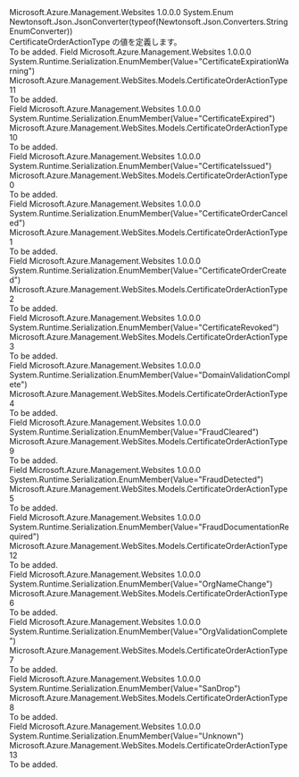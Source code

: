 <Type Name="CertificateOrderActionType" FullName="Microsoft.Azure.Management.WebSites.Models.CertificateOrderActionType">
  <TypeSignature Language="C#" Value="public enum CertificateOrderActionType" />
  <TypeSignature Language="ILAsm" Value=".class public auto ansi sealed CertificateOrderActionType extends System.Enum" />
  <TypeSignature Language="DocId" Value="T:Microsoft.Azure.Management.WebSites.Models.CertificateOrderActionType" />
  <TypeSignature Language="VB.NET" Value="Public Enum CertificateOrderActionType" />
  <TypeSignature Language="F#" Value="type CertificateOrderActionType = " />
  <AssemblyInfo>
    <AssemblyName>Microsoft.Azure.Management.Websites</AssemblyName>
    <AssemblyVersion>1.0.0.0</AssemblyVersion>
  </AssemblyInfo>
  <Base>
    <BaseTypeName>System.Enum</BaseTypeName>
  </Base>
  <Attributes>
    <Attribute>
      <AttributeName>Newtonsoft.Json.JsonConverter(typeof(Newtonsoft.Json.Converters.StringEnumConverter))</AttributeName>
    </Attribute>
  </Attributes>
  <Docs>
    <summary>
            CertificateOrderActionType の値を定義します。
            </summary>
    <remarks>To be added.</remarks>
  </Docs>
  <Members>
    <Member MemberName="CertificateExpirationWarning">
      <MemberSignature Language="C#" Value="CertificateExpirationWarning" />
      <MemberSignature Language="ILAsm" Value=".field public static literal valuetype Microsoft.Azure.Management.WebSites.Models.CertificateOrderActionType CertificateExpirationWarning = int32(11)" />
      <MemberSignature Language="DocId" Value="F:Microsoft.Azure.Management.WebSites.Models.CertificateOrderActionType.CertificateExpirationWarning" />
      <MemberSignature Language="VB.NET" Value="CertificateExpirationWarning" />
      <MemberSignature Language="F#" Value="CertificateExpirationWarning = 11" Usage="Microsoft.Azure.Management.WebSites.Models.CertificateOrderActionType.CertificateExpirationWarning" />
      <MemberType>Field</MemberType>
      <AssemblyInfo>
        <AssemblyName>Microsoft.Azure.Management.Websites</AssemblyName>
        <AssemblyVersion>1.0.0.0</AssemblyVersion>
      </AssemblyInfo>
      <Attributes>
        <Attribute>
          <AttributeName>System.Runtime.Serialization.EnumMember(Value="CertificateExpirationWarning")</AttributeName>
        </Attribute>
      </Attributes>
      <ReturnValue>
        <ReturnType>Microsoft.Azure.Management.WebSites.Models.CertificateOrderActionType</ReturnType>
      </ReturnValue>
      <MemberValue>11</MemberValue>
      <Docs>
        <summary>To be added.</summary>
      </Docs>
    </Member>
    <Member MemberName="CertificateExpired">
      <MemberSignature Language="C#" Value="CertificateExpired" />
      <MemberSignature Language="ILAsm" Value=".field public static literal valuetype Microsoft.Azure.Management.WebSites.Models.CertificateOrderActionType CertificateExpired = int32(10)" />
      <MemberSignature Language="DocId" Value="F:Microsoft.Azure.Management.WebSites.Models.CertificateOrderActionType.CertificateExpired" />
      <MemberSignature Language="VB.NET" Value="CertificateExpired" />
      <MemberSignature Language="F#" Value="CertificateExpired = 10" Usage="Microsoft.Azure.Management.WebSites.Models.CertificateOrderActionType.CertificateExpired" />
      <MemberType>Field</MemberType>
      <AssemblyInfo>
        <AssemblyName>Microsoft.Azure.Management.Websites</AssemblyName>
        <AssemblyVersion>1.0.0.0</AssemblyVersion>
      </AssemblyInfo>
      <Attributes>
        <Attribute>
          <AttributeName>System.Runtime.Serialization.EnumMember(Value="CertificateExpired")</AttributeName>
        </Attribute>
      </Attributes>
      <ReturnValue>
        <ReturnType>Microsoft.Azure.Management.WebSites.Models.CertificateOrderActionType</ReturnType>
      </ReturnValue>
      <MemberValue>10</MemberValue>
      <Docs>
        <summary>To be added.</summary>
      </Docs>
    </Member>
    <Member MemberName="CertificateIssued">
      <MemberSignature Language="C#" Value="CertificateIssued" />
      <MemberSignature Language="ILAsm" Value=".field public static literal valuetype Microsoft.Azure.Management.WebSites.Models.CertificateOrderActionType CertificateIssued = int32(0)" />
      <MemberSignature Language="DocId" Value="F:Microsoft.Azure.Management.WebSites.Models.CertificateOrderActionType.CertificateIssued" />
      <MemberSignature Language="VB.NET" Value="CertificateIssued" />
      <MemberSignature Language="F#" Value="CertificateIssued = 0" Usage="Microsoft.Azure.Management.WebSites.Models.CertificateOrderActionType.CertificateIssued" />
      <MemberType>Field</MemberType>
      <AssemblyInfo>
        <AssemblyName>Microsoft.Azure.Management.Websites</AssemblyName>
        <AssemblyVersion>1.0.0.0</AssemblyVersion>
      </AssemblyInfo>
      <Attributes>
        <Attribute>
          <AttributeName>System.Runtime.Serialization.EnumMember(Value="CertificateIssued")</AttributeName>
        </Attribute>
      </Attributes>
      <ReturnValue>
        <ReturnType>Microsoft.Azure.Management.WebSites.Models.CertificateOrderActionType</ReturnType>
      </ReturnValue>
      <MemberValue>0</MemberValue>
      <Docs>
        <summary>To be added.</summary>
      </Docs>
    </Member>
    <Member MemberName="CertificateOrderCanceled">
      <MemberSignature Language="C#" Value="CertificateOrderCanceled" />
      <MemberSignature Language="ILAsm" Value=".field public static literal valuetype Microsoft.Azure.Management.WebSites.Models.CertificateOrderActionType CertificateOrderCanceled = int32(1)" />
      <MemberSignature Language="DocId" Value="F:Microsoft.Azure.Management.WebSites.Models.CertificateOrderActionType.CertificateOrderCanceled" />
      <MemberSignature Language="VB.NET" Value="CertificateOrderCanceled" />
      <MemberSignature Language="F#" Value="CertificateOrderCanceled = 1" Usage="Microsoft.Azure.Management.WebSites.Models.CertificateOrderActionType.CertificateOrderCanceled" />
      <MemberType>Field</MemberType>
      <AssemblyInfo>
        <AssemblyName>Microsoft.Azure.Management.Websites</AssemblyName>
        <AssemblyVersion>1.0.0.0</AssemblyVersion>
      </AssemblyInfo>
      <Attributes>
        <Attribute>
          <AttributeName>System.Runtime.Serialization.EnumMember(Value="CertificateOrderCanceled")</AttributeName>
        </Attribute>
      </Attributes>
      <ReturnValue>
        <ReturnType>Microsoft.Azure.Management.WebSites.Models.CertificateOrderActionType</ReturnType>
      </ReturnValue>
      <MemberValue>1</MemberValue>
      <Docs>
        <summary>To be added.</summary>
      </Docs>
    </Member>
    <Member MemberName="CertificateOrderCreated">
      <MemberSignature Language="C#" Value="CertificateOrderCreated" />
      <MemberSignature Language="ILAsm" Value=".field public static literal valuetype Microsoft.Azure.Management.WebSites.Models.CertificateOrderActionType CertificateOrderCreated = int32(2)" />
      <MemberSignature Language="DocId" Value="F:Microsoft.Azure.Management.WebSites.Models.CertificateOrderActionType.CertificateOrderCreated" />
      <MemberSignature Language="VB.NET" Value="CertificateOrderCreated" />
      <MemberSignature Language="F#" Value="CertificateOrderCreated = 2" Usage="Microsoft.Azure.Management.WebSites.Models.CertificateOrderActionType.CertificateOrderCreated" />
      <MemberType>Field</MemberType>
      <AssemblyInfo>
        <AssemblyName>Microsoft.Azure.Management.Websites</AssemblyName>
        <AssemblyVersion>1.0.0.0</AssemblyVersion>
      </AssemblyInfo>
      <Attributes>
        <Attribute>
          <AttributeName>System.Runtime.Serialization.EnumMember(Value="CertificateOrderCreated")</AttributeName>
        </Attribute>
      </Attributes>
      <ReturnValue>
        <ReturnType>Microsoft.Azure.Management.WebSites.Models.CertificateOrderActionType</ReturnType>
      </ReturnValue>
      <MemberValue>2</MemberValue>
      <Docs>
        <summary>To be added.</summary>
      </Docs>
    </Member>
    <Member MemberName="CertificateRevoked">
      <MemberSignature Language="C#" Value="CertificateRevoked" />
      <MemberSignature Language="ILAsm" Value=".field public static literal valuetype Microsoft.Azure.Management.WebSites.Models.CertificateOrderActionType CertificateRevoked = int32(3)" />
      <MemberSignature Language="DocId" Value="F:Microsoft.Azure.Management.WebSites.Models.CertificateOrderActionType.CertificateRevoked" />
      <MemberSignature Language="VB.NET" Value="CertificateRevoked" />
      <MemberSignature Language="F#" Value="CertificateRevoked = 3" Usage="Microsoft.Azure.Management.WebSites.Models.CertificateOrderActionType.CertificateRevoked" />
      <MemberType>Field</MemberType>
      <AssemblyInfo>
        <AssemblyName>Microsoft.Azure.Management.Websites</AssemblyName>
        <AssemblyVersion>1.0.0.0</AssemblyVersion>
      </AssemblyInfo>
      <Attributes>
        <Attribute>
          <AttributeName>System.Runtime.Serialization.EnumMember(Value="CertificateRevoked")</AttributeName>
        </Attribute>
      </Attributes>
      <ReturnValue>
        <ReturnType>Microsoft.Azure.Management.WebSites.Models.CertificateOrderActionType</ReturnType>
      </ReturnValue>
      <MemberValue>3</MemberValue>
      <Docs>
        <summary>To be added.</summary>
      </Docs>
    </Member>
    <Member MemberName="DomainValidationComplete">
      <MemberSignature Language="C#" Value="DomainValidationComplete" />
      <MemberSignature Language="ILAsm" Value=".field public static literal valuetype Microsoft.Azure.Management.WebSites.Models.CertificateOrderActionType DomainValidationComplete = int32(4)" />
      <MemberSignature Language="DocId" Value="F:Microsoft.Azure.Management.WebSites.Models.CertificateOrderActionType.DomainValidationComplete" />
      <MemberSignature Language="VB.NET" Value="DomainValidationComplete" />
      <MemberSignature Language="F#" Value="DomainValidationComplete = 4" Usage="Microsoft.Azure.Management.WebSites.Models.CertificateOrderActionType.DomainValidationComplete" />
      <MemberType>Field</MemberType>
      <AssemblyInfo>
        <AssemblyName>Microsoft.Azure.Management.Websites</AssemblyName>
        <AssemblyVersion>1.0.0.0</AssemblyVersion>
      </AssemblyInfo>
      <Attributes>
        <Attribute>
          <AttributeName>System.Runtime.Serialization.EnumMember(Value="DomainValidationComplete")</AttributeName>
        </Attribute>
      </Attributes>
      <ReturnValue>
        <ReturnType>Microsoft.Azure.Management.WebSites.Models.CertificateOrderActionType</ReturnType>
      </ReturnValue>
      <MemberValue>4</MemberValue>
      <Docs>
        <summary>To be added.</summary>
      </Docs>
    </Member>
    <Member MemberName="FraudCleared">
      <MemberSignature Language="C#" Value="FraudCleared" />
      <MemberSignature Language="ILAsm" Value=".field public static literal valuetype Microsoft.Azure.Management.WebSites.Models.CertificateOrderActionType FraudCleared = int32(9)" />
      <MemberSignature Language="DocId" Value="F:Microsoft.Azure.Management.WebSites.Models.CertificateOrderActionType.FraudCleared" />
      <MemberSignature Language="VB.NET" Value="FraudCleared" />
      <MemberSignature Language="F#" Value="FraudCleared = 9" Usage="Microsoft.Azure.Management.WebSites.Models.CertificateOrderActionType.FraudCleared" />
      <MemberType>Field</MemberType>
      <AssemblyInfo>
        <AssemblyName>Microsoft.Azure.Management.Websites</AssemblyName>
        <AssemblyVersion>1.0.0.0</AssemblyVersion>
      </AssemblyInfo>
      <Attributes>
        <Attribute>
          <AttributeName>System.Runtime.Serialization.EnumMember(Value="FraudCleared")</AttributeName>
        </Attribute>
      </Attributes>
      <ReturnValue>
        <ReturnType>Microsoft.Azure.Management.WebSites.Models.CertificateOrderActionType</ReturnType>
      </ReturnValue>
      <MemberValue>9</MemberValue>
      <Docs>
        <summary>To be added.</summary>
      </Docs>
    </Member>
    <Member MemberName="FraudDetected">
      <MemberSignature Language="C#" Value="FraudDetected" />
      <MemberSignature Language="ILAsm" Value=".field public static literal valuetype Microsoft.Azure.Management.WebSites.Models.CertificateOrderActionType FraudDetected = int32(5)" />
      <MemberSignature Language="DocId" Value="F:Microsoft.Azure.Management.WebSites.Models.CertificateOrderActionType.FraudDetected" />
      <MemberSignature Language="VB.NET" Value="FraudDetected" />
      <MemberSignature Language="F#" Value="FraudDetected = 5" Usage="Microsoft.Azure.Management.WebSites.Models.CertificateOrderActionType.FraudDetected" />
      <MemberType>Field</MemberType>
      <AssemblyInfo>
        <AssemblyName>Microsoft.Azure.Management.Websites</AssemblyName>
        <AssemblyVersion>1.0.0.0</AssemblyVersion>
      </AssemblyInfo>
      <Attributes>
        <Attribute>
          <AttributeName>System.Runtime.Serialization.EnumMember(Value="FraudDetected")</AttributeName>
        </Attribute>
      </Attributes>
      <ReturnValue>
        <ReturnType>Microsoft.Azure.Management.WebSites.Models.CertificateOrderActionType</ReturnType>
      </ReturnValue>
      <MemberValue>5</MemberValue>
      <Docs>
        <summary>To be added.</summary>
      </Docs>
    </Member>
    <Member MemberName="FraudDocumentationRequired">
      <MemberSignature Language="C#" Value="FraudDocumentationRequired" />
      <MemberSignature Language="ILAsm" Value=".field public static literal valuetype Microsoft.Azure.Management.WebSites.Models.CertificateOrderActionType FraudDocumentationRequired = int32(12)" />
      <MemberSignature Language="DocId" Value="F:Microsoft.Azure.Management.WebSites.Models.CertificateOrderActionType.FraudDocumentationRequired" />
      <MemberSignature Language="VB.NET" Value="FraudDocumentationRequired" />
      <MemberSignature Language="F#" Value="FraudDocumentationRequired = 12" Usage="Microsoft.Azure.Management.WebSites.Models.CertificateOrderActionType.FraudDocumentationRequired" />
      <MemberType>Field</MemberType>
      <AssemblyInfo>
        <AssemblyName>Microsoft.Azure.Management.Websites</AssemblyName>
        <AssemblyVersion>1.0.0.0</AssemblyVersion>
      </AssemblyInfo>
      <Attributes>
        <Attribute>
          <AttributeName>System.Runtime.Serialization.EnumMember(Value="FraudDocumentationRequired")</AttributeName>
        </Attribute>
      </Attributes>
      <ReturnValue>
        <ReturnType>Microsoft.Azure.Management.WebSites.Models.CertificateOrderActionType</ReturnType>
      </ReturnValue>
      <MemberValue>12</MemberValue>
      <Docs>
        <summary>To be added.</summary>
      </Docs>
    </Member>
    <Member MemberName="OrgNameChange">
      <MemberSignature Language="C#" Value="OrgNameChange" />
      <MemberSignature Language="ILAsm" Value=".field public static literal valuetype Microsoft.Azure.Management.WebSites.Models.CertificateOrderActionType OrgNameChange = int32(6)" />
      <MemberSignature Language="DocId" Value="F:Microsoft.Azure.Management.WebSites.Models.CertificateOrderActionType.OrgNameChange" />
      <MemberSignature Language="VB.NET" Value="OrgNameChange" />
      <MemberSignature Language="F#" Value="OrgNameChange = 6" Usage="Microsoft.Azure.Management.WebSites.Models.CertificateOrderActionType.OrgNameChange" />
      <MemberType>Field</MemberType>
      <AssemblyInfo>
        <AssemblyName>Microsoft.Azure.Management.Websites</AssemblyName>
        <AssemblyVersion>1.0.0.0</AssemblyVersion>
      </AssemblyInfo>
      <Attributes>
        <Attribute>
          <AttributeName>System.Runtime.Serialization.EnumMember(Value="OrgNameChange")</AttributeName>
        </Attribute>
      </Attributes>
      <ReturnValue>
        <ReturnType>Microsoft.Azure.Management.WebSites.Models.CertificateOrderActionType</ReturnType>
      </ReturnValue>
      <MemberValue>6</MemberValue>
      <Docs>
        <summary>To be added.</summary>
      </Docs>
    </Member>
    <Member MemberName="OrgValidationComplete">
      <MemberSignature Language="C#" Value="OrgValidationComplete" />
      <MemberSignature Language="ILAsm" Value=".field public static literal valuetype Microsoft.Azure.Management.WebSites.Models.CertificateOrderActionType OrgValidationComplete = int32(7)" />
      <MemberSignature Language="DocId" Value="F:Microsoft.Azure.Management.WebSites.Models.CertificateOrderActionType.OrgValidationComplete" />
      <MemberSignature Language="VB.NET" Value="OrgValidationComplete" />
      <MemberSignature Language="F#" Value="OrgValidationComplete = 7" Usage="Microsoft.Azure.Management.WebSites.Models.CertificateOrderActionType.OrgValidationComplete" />
      <MemberType>Field</MemberType>
      <AssemblyInfo>
        <AssemblyName>Microsoft.Azure.Management.Websites</AssemblyName>
        <AssemblyVersion>1.0.0.0</AssemblyVersion>
      </AssemblyInfo>
      <Attributes>
        <Attribute>
          <AttributeName>System.Runtime.Serialization.EnumMember(Value="OrgValidationComplete")</AttributeName>
        </Attribute>
      </Attributes>
      <ReturnValue>
        <ReturnType>Microsoft.Azure.Management.WebSites.Models.CertificateOrderActionType</ReturnType>
      </ReturnValue>
      <MemberValue>7</MemberValue>
      <Docs>
        <summary>To be added.</summary>
      </Docs>
    </Member>
    <Member MemberName="SanDrop">
      <MemberSignature Language="C#" Value="SanDrop" />
      <MemberSignature Language="ILAsm" Value=".field public static literal valuetype Microsoft.Azure.Management.WebSites.Models.CertificateOrderActionType SanDrop = int32(8)" />
      <MemberSignature Language="DocId" Value="F:Microsoft.Azure.Management.WebSites.Models.CertificateOrderActionType.SanDrop" />
      <MemberSignature Language="VB.NET" Value="SanDrop" />
      <MemberSignature Language="F#" Value="SanDrop = 8" Usage="Microsoft.Azure.Management.WebSites.Models.CertificateOrderActionType.SanDrop" />
      <MemberType>Field</MemberType>
      <AssemblyInfo>
        <AssemblyName>Microsoft.Azure.Management.Websites</AssemblyName>
        <AssemblyVersion>1.0.0.0</AssemblyVersion>
      </AssemblyInfo>
      <Attributes>
        <Attribute>
          <AttributeName>System.Runtime.Serialization.EnumMember(Value="SanDrop")</AttributeName>
        </Attribute>
      </Attributes>
      <ReturnValue>
        <ReturnType>Microsoft.Azure.Management.WebSites.Models.CertificateOrderActionType</ReturnType>
      </ReturnValue>
      <MemberValue>8</MemberValue>
      <Docs>
        <summary>To be added.</summary>
      </Docs>
    </Member>
    <Member MemberName="Unknown">
      <MemberSignature Language="C#" Value="Unknown" />
      <MemberSignature Language="ILAsm" Value=".field public static literal valuetype Microsoft.Azure.Management.WebSites.Models.CertificateOrderActionType Unknown = int32(13)" />
      <MemberSignature Language="DocId" Value="F:Microsoft.Azure.Management.WebSites.Models.CertificateOrderActionType.Unknown" />
      <MemberSignature Language="VB.NET" Value="Unknown" />
      <MemberSignature Language="F#" Value="Unknown = 13" Usage="Microsoft.Azure.Management.WebSites.Models.CertificateOrderActionType.Unknown" />
      <MemberType>Field</MemberType>
      <AssemblyInfo>
        <AssemblyName>Microsoft.Azure.Management.Websites</AssemblyName>
        <AssemblyVersion>1.0.0.0</AssemblyVersion>
      </AssemblyInfo>
      <Attributes>
        <Attribute>
          <AttributeName>System.Runtime.Serialization.EnumMember(Value="Unknown")</AttributeName>
        </Attribute>
      </Attributes>
      <ReturnValue>
        <ReturnType>Microsoft.Azure.Management.WebSites.Models.CertificateOrderActionType</ReturnType>
      </ReturnValue>
      <MemberValue>13</MemberValue>
      <Docs>
        <summary>To be added.</summary>
      </Docs>
    </Member>
  </Members>
</Type>
